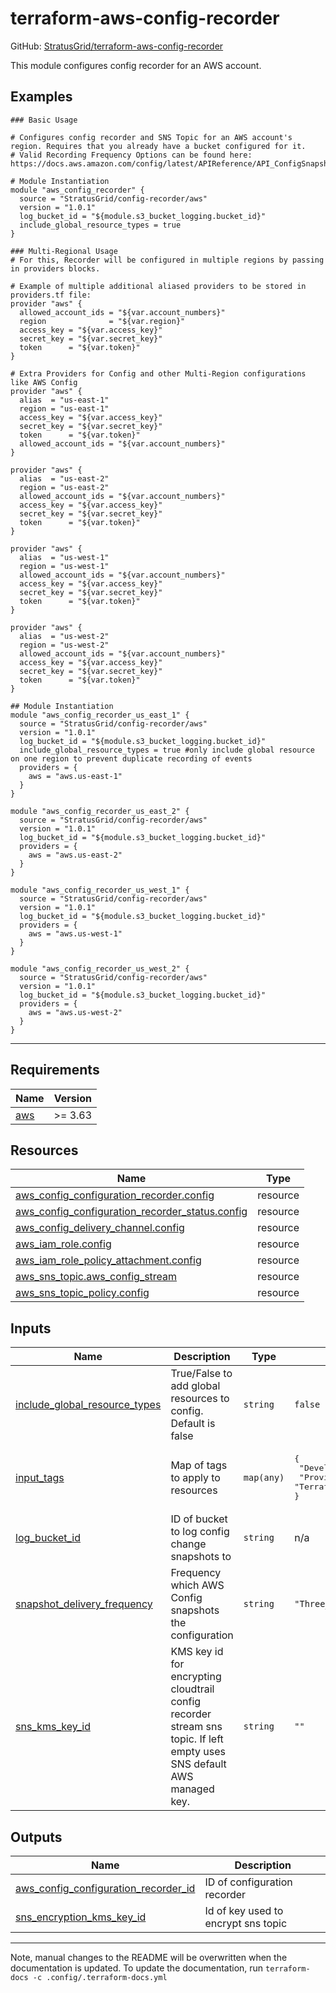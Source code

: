 <!-- BEGIN_TF_DOCS -->
# terraform-aws-config-recorder

GitHub: [StratusGrid/terraform-aws-config-recorder](https://github.com/StratusGrid/terraform-aws-config-recorder)

This module configures config recorder for an AWS account.

## Examples

```hcl
### Basic Usage

# Configures config recorder and SNS Topic for an AWS account's region. Requires that you already have a bucket configured for it.
# Valid Recording Frequency Options can be found here: https://docs.aws.amazon.com/config/latest/APIReference/API_ConfigSnapshotDeliveryProperties.html#API_ConfigSnapshotDeliveryProperties_Contents

# Module Instantiation
module "aws_config_recorder" {
  source = "StratusGrid/config-recorder/aws"
  version = "1.0.1"
  log_bucket_id = "${module.s3_bucket_logging.bucket_id}"
  include_global_resource_types = true
}
```

```hcl
### Multi-Regional Usage
# For this, Recorder will be configured in multiple regions by passing in providers blocks.

# Example of multiple additional aliased providers to be stored in providers.tf file:
provider "aws" {
  allowed_account_ids = "${var.account_numbers}"
  region              = "${var.region}"
  access_key = "${var.access_key}"
  secret_key = "${var.secret_key}"
  token      = "${var.token}"
}

# Extra Providers for Config and other Multi-Region configurations like AWS Config
provider "aws" {
  alias  = "us-east-1"
  region = "us-east-1"
  access_key = "${var.access_key}"
  secret_key = "${var.secret_key}"
  token      = "${var.token}"
  allowed_account_ids = "${var.account_numbers}"
}

provider "aws" {
  alias  = "us-east-2"
  region = "us-east-2"
  allowed_account_ids = "${var.account_numbers}"
  access_key = "${var.access_key}"
  secret_key = "${var.secret_key}"
  token      = "${var.token}"
}

provider "aws" {
  alias  = "us-west-1"
  region = "us-west-1"
  allowed_account_ids = "${var.account_numbers}"
  access_key = "${var.access_key}"
  secret_key = "${var.secret_key}"
  token      = "${var.token}"
}

provider "aws" {
  alias  = "us-west-2"
  region = "us-west-2"
  allowed_account_ids = "${var.account_numbers}"
  access_key = "${var.access_key}"
  secret_key = "${var.secret_key}"
  token      = "${var.token}"
}

## Module Instantiation
module "aws_config_recorder_us_east_1" {
  source = "StratusGrid/config-recorder/aws"
  version = "1.0.1"
  log_bucket_id = "${module.s3_bucket_logging.bucket_id}"
  include_global_resource_types = true #only include global resource on one region to prevent duplicate recording of events
  providers = {
    aws = "aws.us-east-1"
  }
}

module "aws_config_recorder_us_east_2" {
  source = "StratusGrid/config-recorder/aws"
  version = "1.0.1"
  log_bucket_id = "${module.s3_bucket_logging.bucket_id}"
  providers = {
    aws = "aws.us-east-2"
  }
}

module "aws_config_recorder_us_west_1" {
  source = "StratusGrid/config-recorder/aws"
  version = "1.0.1"
  log_bucket_id = "${module.s3_bucket_logging.bucket_id}"
  providers = {
    aws = "aws.us-west-1"
  }
}

module "aws_config_recorder_us_west_2" {
  source = "StratusGrid/config-recorder/aws"
  version = "1.0.1"
  log_bucket_id = "${module.s3_bucket_logging.bucket_id}"
  providers = {
    aws = "aws.us-west-2"
  }
}
```
---

## Requirements

| Name | Version |
|------|---------|
| <a name="requirement_aws"></a> [aws](#requirement\_aws) | >= 3.63 |

## Resources

| Name | Type |
|------|------|
| [aws_config_configuration_recorder.config](https://registry.terraform.io/providers/hashicorp/aws/latest/docs/resources/config_configuration_recorder) | resource |
| [aws_config_configuration_recorder_status.config](https://registry.terraform.io/providers/hashicorp/aws/latest/docs/resources/config_configuration_recorder_status) | resource |
| [aws_config_delivery_channel.config](https://registry.terraform.io/providers/hashicorp/aws/latest/docs/resources/config_delivery_channel) | resource |
| [aws_iam_role.config](https://registry.terraform.io/providers/hashicorp/aws/latest/docs/resources/iam_role) | resource |
| [aws_iam_role_policy_attachment.config](https://registry.terraform.io/providers/hashicorp/aws/latest/docs/resources/iam_role_policy_attachment) | resource |
| [aws_sns_topic.aws_config_stream](https://registry.terraform.io/providers/hashicorp/aws/latest/docs/resources/sns_topic) | resource |
| [aws_sns_topic_policy.config](https://registry.terraform.io/providers/hashicorp/aws/latest/docs/resources/sns_topic_policy) | resource |

## Inputs

| Name | Description | Type | Default | Required |
|------|-------------|------|---------|:--------:|
| <a name="input_include_global_resource_types"></a> [include\_global\_resource\_types](#input\_include\_global\_resource\_types) | True/False to add global resources to config. Default is false | `string` | `false` | no |
| <a name="input_input_tags"></a> [input\_tags](#input\_input\_tags) | Map of tags to apply to resources | `map(any)` | <pre>{<br>  "Developer": "StratusGrid",<br>  "Provisioner": "Terraform"<br>}</pre> | no |
| <a name="input_log_bucket_id"></a> [log\_bucket\_id](#input\_log\_bucket\_id) | ID of bucket to log config change snapshots to | `string` | n/a | yes |
| <a name="input_snapshot_delivery_frequency"></a> [snapshot\_delivery\_frequency](#input\_snapshot\_delivery\_frequency) | Frequency which AWS Config snapshots the configuration | `string` | `"Three_Hours"` | no |
| <a name="input_sns_kms_key_id"></a> [sns\_kms\_key\_id](#input\_sns\_kms\_key\_id) | KMS key id for encrypting cloudtrail config recorder stream sns topic. If left empty uses SNS default AWS managed key. | `string` | `""` | no |

## Outputs

| Name | Description |
|------|-------------|
| <a name="output_aws_config_configuration_recorder_id"></a> [aws\_config\_configuration\_recorder\_id](#output\_aws\_config\_configuration\_recorder\_id) | ID of configuration recorder |
| <a name="output_sns_encryption_kms_key_id"></a> [sns\_encryption\_kms\_key\_id](#output\_sns\_encryption\_kms\_key\_id) | Id of key used to encrypt sns topic |

---

Note, manual changes to the README will be overwritten when the documentation is updated. To update the documentation, run `terraform-docs -c .config/.terraform-docs.yml`
<!-- END_TF_DOCS -->
